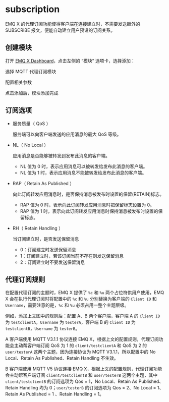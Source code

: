 # subscription

EMQ X 的代理订阅功能使得客户端在连接建立时，不需要发送额外的 SUBSCRIBE 报文，便能自动建立用户预设的订阅关系。

## 创建模块

打开 [EMQ X Dashboard](http://127.0.0.1:18083/#/modules)，点击左侧的 “模块” 选项卡，选择添加：

选择 MQTT 代理订阅模块

配置相关参数

点击添加后，模块添加完成

## 订阅选项

* 服务质量（ QoS ）

  服务端可以向客户端发送的应用消息的最大 QoS 等级。

* NL（ No Local ）

  应用消息是否能够被转发到发布此消息的客户端。

  * NL 值为 0 时，表示应用消息可以被转发给发布此消息的客户端。
  * NL 值为 1 时，表示应用消息不能被转发给发布此消息的客户端。

* RAP（ Retain As Published ）

  向此订阅转发应用消息时，是否保持消息被发布时设置的保留\(RETAIN\)标志。

  * RAP 值为 0 时，表示向此订阅转发应用消息时把保留标志设置为 0。
  * RAP 值为 1 时，表示向此订阅转发应用消息时保持消息被发布时设置的保留标志。

* RH（ Retain Handling ）

  当订阅建立时，是否发送保留消息

  * 0：订阅建立时发送保留消息
  * 1：订阅建立时，若该订阅当前不存在则发送保留消息
  * 2：订阅建立时不要发送保留消息

## 代理订阅规则

在配置代理订阅的主题时，EMQ X 提供了 `%c` 和 `%u` 两个占位符供用户使用，EMQ X 会在执行代理订阅时将配置中的 `%c` 和 `%u` 分别替换为客户端的 `Client ID` 和 `Username`，需要注意的是，`%c` 和 `%u` 必须占用一整个主题层级。

例如，添加上文图中的规则后：配置 A、B 两个客户端，客户端 A 的 `Client ID` 为 `testclientA`，`Username` 为 `testerA`，客户端 B 的 `Client ID` 为 `testclientB`，`Username` 为 `testerB`。

A 客户端使用 MQTT V3.1.1 协议连接 EMQ X，根据上文的配置规则，代理订阅功能会主动帮客户端订阅 QoS 为 1 的 `client/testclientA` 和 QoS 为 2 的 `user/testerA` 这两个主题，因为连接协议为 MQTT V3.1.1，所以配置中的 No Local、Retain As Published、Retain Handling 不生效。

B 客户端使用 MQTT V5 协议连接 EMQ X，根据上文的配置规则，代理订阅功能会主动帮客户端订阅 `client/testclientB` 和 `user/testerB` 这两个主题，其中 `client/testclientB` 的订阅选项为 Qos = 1，No Local、Retain As Published、Retain Handling 均为 0；`user/testerB` 的订阅选项为 Qos = 2、No Local = 1、Retain As Published = 1 、Retain Handling = 1。

